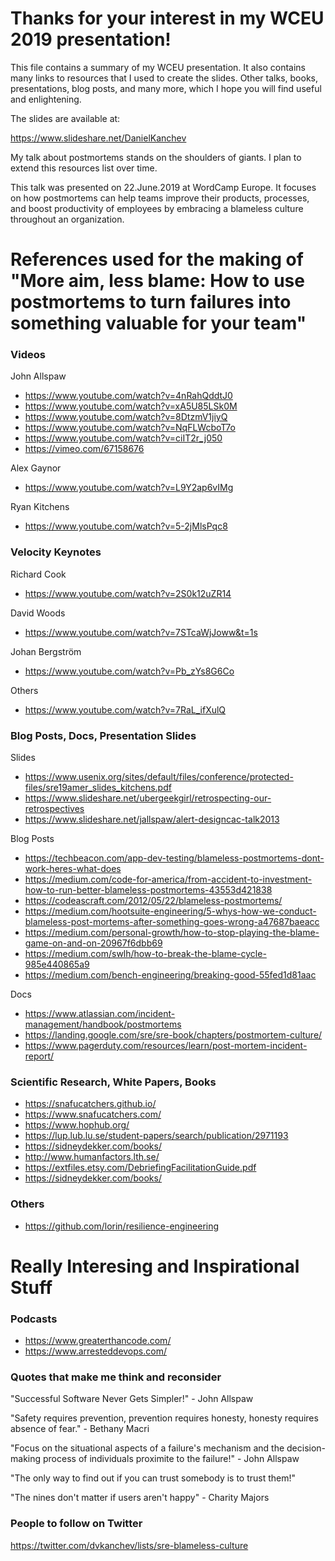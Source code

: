 # Thanks for your interest in my WCEU 2019 presentation!

This file contains a summary of my WCEU presentation. It also contains many links to resources that I used to create the slides. Other talks, books, presentations, blog posts, and many more, which I hope you will find useful and enlightening.

The slides are available at:

https://www.slideshare.net/DanielKanchev

My talk about postmortems stands on the shoulders of giants. I plan to extend this resources list over time.

This talk was presented on 22.June.2019 at WordCamp Europe. It focuses on how postmortems can help teams improve their products, processes, and boost productivity of employees by embracing a blameless culture throughout an organization.

# References used for the making of "More aim, less blame: How to use postmortems to turn failures into something valuable for your team"

### Videos

John Allspaw

- https://www.youtube.com/watch?v=4nRahQddtJ0
- https://www.youtube.com/watch?v=xA5U85LSk0M
- https://www.youtube.com/watch?v=8DtzmV1jiyQ
- https://www.youtube.com/watch?v=NqFLWcboT7o
- https://www.youtube.com/watch?v=ciIT2r_j050
- https://vimeo.com/67158676

Alex Gaynor

- https://www.youtube.com/watch?v=L9Y2ap6vIMg

Ryan Kitchens

- https://www.youtube.com/watch?v=5-2jMlsPqc8

### Velocity Keynotes

Richard Cook

- https://www.youtube.com/watch?v=2S0k12uZR14

David Woods

- https://www.youtube.com/watch?v=7STcaWjJoww&t=1s

Johan Bergström

- https://www.youtube.com/watch?v=Pb_zYs8G6Co

Others

- https://www.youtube.com/watch?v=7RaL_ifXulQ

### Blog Posts, Docs, Presentation Slides

Slides

- https://www.usenix.org/sites/default/files/conference/protected-files/sre19amer_slides_kitchens.pdf
- https://www.slideshare.net/ubergeekgirl/retrospecting-our-retrospectives
- https://www.slideshare.net/jallspaw/alert-designcac-talk2013

Blog Posts

- https://techbeacon.com/app-dev-testing/blameless-postmortems-dont-work-heres-what-does
- https://medium.com/code-for-america/from-accident-to-investment-how-to-run-better-blameless-postmortems-43553d421838
- https://codeascraft.com/2012/05/22/blameless-postmortems/
- https://medium.com/hootsuite-engineering/5-whys-how-we-conduct-blameless-post-mortems-after-something-goes-wrong-a47687baeacc
- https://medium.com/personal-growth/how-to-stop-playing-the-blame-game-on-and-on-20967f6dbb69
- https://medium.com/swlh/how-to-break-the-blame-cycle-985e440865a9
- https://medium.com/bench-engineering/breaking-good-55fed1d81aac

Docs

- https://www.atlassian.com/incident-management/handbook/postmortems
- https://landing.google.com/sre/sre-book/chapters/postmortem-culture/
- https://www.pagerduty.com/resources/learn/post-mortem-incident-report/

### Scientific Research, White Papers, Books

- https://snafucatchers.github.io/
- https://www.snafucatchers.com/
- https://www.hophub.org/
- https://lup.lub.lu.se/student-papers/search/publication/2971193
- https://sidneydekker.com/books/
- http://www.humanfactors.lth.se/
- https://extfiles.etsy.com/DebriefingFacilitationGuide.pdf
- https://sidneydekker.com/books/

### Others

- https://github.com/lorin/resilience-engineering

# Really Interesing and Inspirational Stuff

### Podcasts

- https://www.greaterthancode.com/
- https://www.arresteddevops.com/

### Quotes that make me think and reconsider

"Successful Software Never Gets Simpler!" - John Allspaw

"Safety requires prevention, prevention requires honesty, honesty requires absence of fear." - Bethany Macri

"Focus on the situational aspects of a failure's mechanism and the decision-making process of individuals proximite to the failure!" - John Allspaw

"The only way to find out if you can trust somebody is to trust them!"

"The nines don't matter if users aren't happy" - Charity Majors

### People to follow on Twitter

https://twitter.com/dvkanchev/lists/sre-blameless-culture
